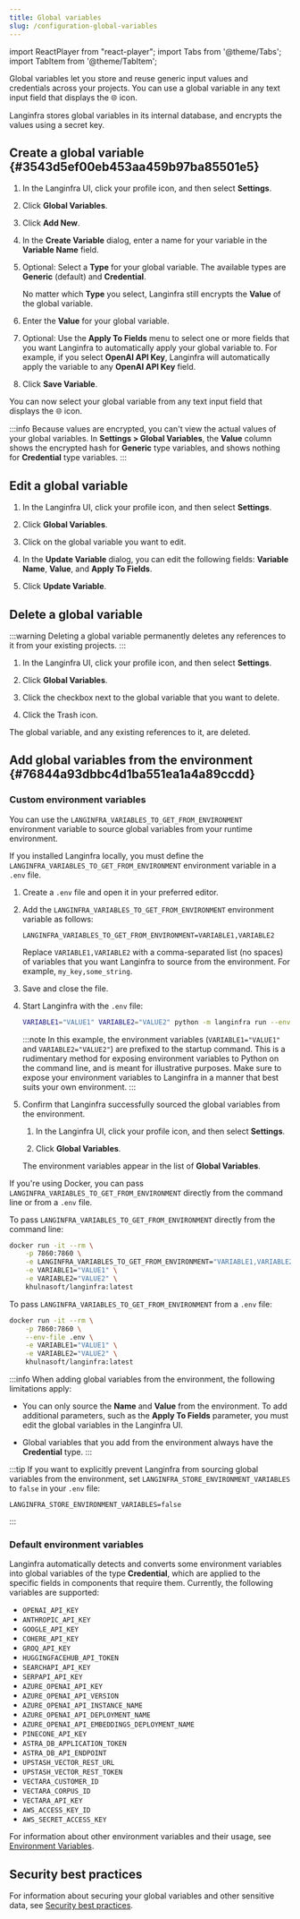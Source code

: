 ```yaml
---
title: Global variables
slug: /configuration-global-variables
---
```


import ReactPlayer from "react-player";
import Tabs from '@theme/Tabs';
import TabItem from '@theme/TabItem';

Global variables let you store and reuse generic input values and credentials across your projects.
You can use a global variable in any text input field that displays the 🌐 icon.

Langinfra stores global variables in its internal database, and encrypts the values using a secret key.

## Create a global variable {#3543d5ef00eb453aa459b97ba85501e5}

1. In the Langinfra UI, click your profile icon, and then select **Settings**.

2. Click **Global Variables**.

3. Click **Add New**.

4. In the **Create Variable** dialog, enter a name for your variable in the **Variable Name** field.

5. Optional: Select a **Type** for your global variable. The available types are **Generic** (default) and **Credential**.

   No matter which **Type** you select, Langinfra still encrypts the **Value** of the global variable.

6. Enter the **Value** for your global variable.

7. Optional: Use the **Apply To Fields** menu to select one or more fields that you want Langinfra to automatically apply your global variable to. For example, if you select **OpenAI API Key**, Langinfra will automatically apply the variable to any **OpenAI API Key** field.

8. Click **Save Variable**.

You can now select your global variable from any text input field that displays the 🌐 icon.

:::info
Because values are encrypted, you can't view the actual values of your global variables.
In **Settings > Global Variables**, the **Value** column shows the encrypted hash for **Generic** type variables, and shows nothing for **Credential** type variables.
:::

## Edit a global variable

1. In the Langinfra UI, click your profile icon, and then select **Settings**.

2. Click **Global Variables**.

3. Click on the global variable you want to edit.

4. In the **Update Variable** dialog, you can edit the following fields: **Variable Name**, **Value**, and **Apply To Fields**.

5. Click **Update Variable**.

## Delete a global variable

:::warning
Deleting a global variable permanently deletes any references to it from your existing projects.
:::

1. In the Langinfra UI, click your profile icon, and then select **Settings**.

2. Click **Global Variables**.

3. Click the checkbox next to the global variable that you want to delete.

4. Click the Trash icon.

The global variable, and any existing references to it, are deleted.

## Add global variables from the environment {#76844a93dbbc4d1ba551ea1a4a89ccdd}

### Custom environment variables

You can use the `LANGINFRA_VARIABLES_TO_GET_FROM_ENVIRONMENT` environment variable to source global variables from your runtime environment.

<Tabs>

<TabItem value="local" label="Local" default>

If you installed Langinfra locally, you must define the `LANGINFRA_VARIABLES_TO_GET_FROM_ENVIRONMENT` environment variable in a `.env` file.

1. Create a `.env` file and open it in your preferred editor.

2. Add the `LANGINFRA_VARIABLES_TO_GET_FROM_ENVIRONMENT` environment variable as follows:

   ```plaintext title=".env"
   LANGINFRA_VARIABLES_TO_GET_FROM_ENVIRONMENT=VARIABLE1,VARIABLE2
   ```

   Replace `VARIABLE1,VARIABLE2` with a comma-separated list (no spaces) of variables that you want Langinfra to source from the environment.
   For example, `my_key,some_string`.

3. Save and close the file.

4. Start Langinfra with the `.env` file:

   ```bash
   VARIABLE1="VALUE1" VARIABLE2="VALUE2" python -m langinfra run --env-file .env
   ```

   :::note
   In this example, the environment variables (`VARIABLE1="VALUE1"` and `VARIABLE2="VALUE2"`) are prefixed to the startup command.
   This is a rudimentary method for exposing environment variables to Python on the command line, and is meant for illustrative purposes.
   Make sure to expose your environment variables to Langinfra in a manner that best suits your own environment.
   :::

5. Confirm that Langinfra successfully sourced the global variables from the environment.

   1. In the Langinfra UI, click your profile icon, and then select **Settings**.

   2. Click **Global Variables**.

   The environment variables appear in the list of **Global Variables**.

</TabItem>

<TabItem value="docker" label="Docker">

If you're using Docker, you can pass `LANGINFRA_VARIABLES_TO_GET_FROM_ENVIRONMENT` directly from the command line or from a `.env` file.

To pass `LANGINFRA_VARIABLES_TO_GET_FROM_ENVIRONMENT` directly from the command line:

```bash
docker run -it --rm \
    -p 7860:7860 \
    -e LANGINFRA_VARIABLES_TO_GET_FROM_ENVIRONMENT="VARIABLE1,VARIABLE2" \
    -e VARIABLE1="VALUE1" \
    -e VARIABLE2="VALUE2" \
    khulnasoft/langinfra:latest
```

To pass `LANGINFRA_VARIABLES_TO_GET_FROM_ENVIRONMENT` from a `.env` file:

```bash
docker run -it --rm \
    -p 7860:7860 \
    --env-file .env \
    -e VARIABLE1="VALUE1" \
    -e VARIABLE2="VALUE2" \
    khulnasoft/langinfra:latest
```

</TabItem>

</Tabs>

:::info
When adding global variables from the environment, the following limitations apply:

- You can only source the **Name** and **Value** from the environment.
  To add additional parameters, such as the **Apply To Fields** parameter, you must edit the global variables in the Langinfra UI.

- Global variables that you add from the environment always have the **Credential** type.
  :::

:::tip
If you want to explicitly prevent Langinfra from sourcing global variables from the environment, set `LANGINFRA_STORE_ENVIRONMENT_VARIABLES` to `false` in your `.env` file:

```plaintext title=".env"
LANGINFRA_STORE_ENVIRONMENT_VARIABLES=false
```

:::

### Default environment variables

Langinfra automatically detects and converts some environment variables into global variables of the type **Credential**, which are applied to the specific fields in components that require them. Currently, the following variables are supported:

- `OPENAI_API_KEY`
- `ANTHROPIC_API_KEY`
- `GOOGLE_API_KEY`
- `COHERE_API_KEY`
- `GROQ_API_KEY`
- `HUGGINGFACEHUB_API_TOKEN`
- `SEARCHAPI_API_KEY`
- `SERPAPI_API_KEY`
- `AZURE_OPENAI_API_KEY`
- `AZURE_OPENAI_API_VERSION`
- `AZURE_OPENAI_API_INSTANCE_NAME`
- `AZURE_OPENAI_API_DEPLOYMENT_NAME`
- `AZURE_OPENAI_API_EMBEDDINGS_DEPLOYMENT_NAME`
- `PINECONE_API_KEY`
- `ASTRA_DB_APPLICATION_TOKEN`
- `ASTRA_DB_API_ENDPOINT`
- `UPSTASH_VECTOR_REST_URL`
- `UPSTASH_VECTOR_REST_TOKEN`
- `VECTARA_CUSTOMER_ID`
- `VECTARA_CORPUS_ID`
- `VECTARA_API_KEY`
- `AWS_ACCESS_KEY_ID`
- `AWS_SECRET_ACCESS_KEY`

For information about other environment variables and their usage, see [Environment Variables](/environment-variables).

## Security best practices

For information about securing your global variables and other sensitive data, see [Security best practices](/configuration-security-best-practices).